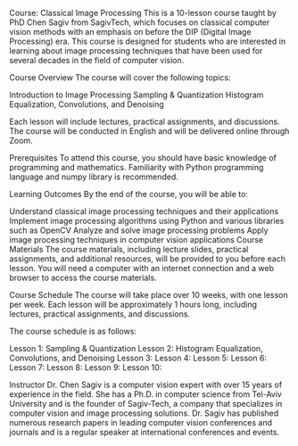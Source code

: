 Course: Classical Image Processing
This is a 10-lesson course taught by PhD Chen Sagiv from SagivTech, which focuses on classical computer vision methods with an emphasis on before the DIP (Digital Image Processing) era. 
This course is designed for students who are interested in learning about image processing techniques that have been used for several decades in the field of computer vision.

Course Overview
The course will cover the following topics:

Introduction to Image Processing
Sampling & Quantization
Histogram Equalization, Convolutions, and Denoising

Each lesson will include lectures, practical assignments, and discussions. 
The course will be conducted in English and will be delivered online through Zoom.

Prerequisites
To attend this course, you should have basic knowledge of programming and mathematics. 
Familiarity with Python programming language and numpy library is recommended.

Learning Outcomes
By the end of the course, you will be able to:

Understand classical image processing techniques and their applications
Implement image processing algorithms using Python and various libraries such as OpenCV
Analyze and solve image processing problems
Apply image processing techniques in computer vision applications
Course Materials
The course materials, including lecture slides, practical assignments, and additional resources, will be provided to you before each lesson. You will need a computer with an internet connection and a web browser to access the course materials.

Course Schedule
The course will take place over 10 weeks, with one lesson per week. Each lesson will be approximately 1 hours long, including lectures, practical assignments, and discussions. 

The course schedule is as follows:

Lesson 1: Sampling & Quantization
Lesson 2: Histogram Equalization, Convolutions, and Denoising
Lesson 3: 
Lesson 4: 
Lesson 5: 
Lesson 6: 
Lesson 7: 
Lesson 8: 
Lesson 9: 
Lesson 10: 


Instructor
Dr. Chen Sagiv is a computer vision expert with over 15 years of experience in the field. She has a Ph.D. in computer science from Tel-Aviv University and is the founder of Sagiv-Tech, a company that specializes in computer vision and image processing solutions. 
Dr. Sagiv has published numerous research papers in leading computer vision conferences and journals and is a regular speaker at international conferences and events.
